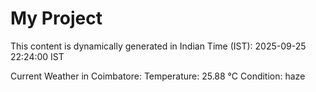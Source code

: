 # My Project

This content is dynamically generated in Indian Time (IST): 2025-09-25 22:24:00 IST


Current Weather in Coimbatore:
Temperature: 25.88 °C
Condition: haze
